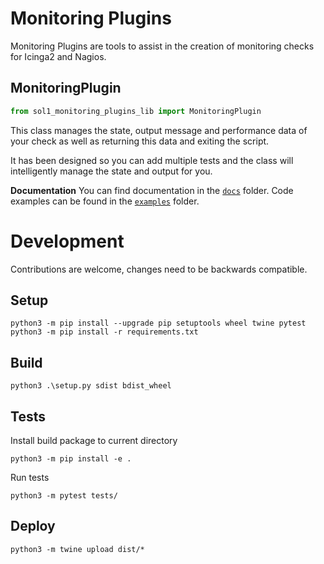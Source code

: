 # Monitoring Plugins
Monitoring Plugins are tools to assist in the creation of monitoring checks for Icinga2 and Nagios.


## MonitoringPlugin
```python
from sol1_monitoring_plugins_lib import MonitoringPlugin
```
This class manages the state, output message and performance data of your check as well as returning this data and exiting the script.

It has been designed so you can add multiple tests and the class will intelligently manage the state and output for you. 

__Documentation__
You can find documentation in the [`docs`](./docs/monitoring_plugins.md) folder. 
Code examples can be found in the [`examples`](./examples/check_day_of_the_week.py) folder.


# Development
Contributions are welcome, changes need to be backwards compatible.

## Setup
```
python3 -m pip install --upgrade pip setuptools wheel twine pytest
python3 -m pip install -r requirements.txt
```
## Build
```
python3 .\setup.py sdist bdist_wheel
```
## Tests
Install build package to current directory 
```
python3 -m pip install -e .
```
Run tests
```
python3 -m pytest tests/
```
## Deploy 
```
python3 -m twine upload dist/*
```
